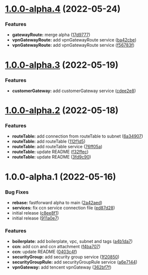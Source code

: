 # [1.0.0-alpha.4](https://github.com/cloudgraphdev/cloudgraph-provider-tencent/compare/1.0.0-alpha.3...1.0.0-alpha.4) (2022-05-24)


### Features

* **gatewayRoute:** merge alpha ([17d9777](https://github.com/cloudgraphdev/cloudgraph-provider-tencent/commit/17d9777c4a25f9b8ae6ea0799ee67e8a8281c8d7))
* **vpnGatewayRoute:** add vpnGatewayRoute service ([ba42cbe](https://github.com/cloudgraphdev/cloudgraph-provider-tencent/commit/ba42cbe2c892dd5ebfc826c899445f2c42aefc05))
* **vpnGatewayRoute:** add vpnGatewayRoute service ([f56783f](https://github.com/cloudgraphdev/cloudgraph-provider-tencent/commit/f56783f3f20b91bfe25af1dd959dd7ba4bccd0e6))

# [1.0.0-alpha.3](https://github.com/cloudgraphdev/cloudgraph-provider-tencent/compare/1.0.0-alpha.2...1.0.0-alpha.3) (2022-05-19)


### Features

* **customerGateway:** add customerGateway service ([cdee2e8](https://github.com/cloudgraphdev/cloudgraph-provider-tencent/commit/cdee2e85baa41ce5364051641345af0563e2601f))

# [1.0.0-alpha.2](https://github.com/cloudgraphdev/cloudgraph-provider-tencent/compare/1.0.0-alpha.1...1.0.0-alpha.2) (2022-05-18)


### Features

* **routeTable:** add connection from routeTable to subnet ([6a34907](https://github.com/cloudgraphdev/cloudgraph-provider-tencent/commit/6a3490754dc5da4aa3ebe68072b2f6fe5063130b))
* **routeTable:** add routeTable ([112f1d5](https://github.com/cloudgraphdev/cloudgraph-provider-tencent/commit/112f1d561208e122b36b51e842f2802cf1ee76be))
* **routeTable:** add routeTable service ([76ff05a](https://github.com/cloudgraphdev/cloudgraph-provider-tencent/commit/76ff05ac8cb7cad4ccdf68b5d74633248a350aa8))
* **routeTable:** update README ([f32ffec](https://github.com/cloudgraphdev/cloudgraph-provider-tencent/commit/f32ffecf3e67551826fae5025b3c2bf0e2a1feb4))
* **routeTable:** update README ([3fd9c90](https://github.com/cloudgraphdev/cloudgraph-provider-tencent/commit/3fd9c9080b6ee007ec598b86b108f301e34e41af))

# 1.0.0-alpha.1 (2022-05-16)


### Bug Fixes

* **rebase:** fastforward alpha to main ([2a42aed](https://github.com/cloudgraphdev/cloudgraph-provider-tencent/commit/2a42aedd5a0488d49406b56d6b2eccffbb750aba))
* **services:** fix ccn service connection file ([ed87d28](https://github.com/cloudgraphdev/cloudgraph-provider-tencent/commit/ed87d280abef5619cc76357fcef54f3efa8706b3))
* initial release ([c8ee8f1](https://github.com/cloudgraphdev/cloudgraph-provider-tencent/commit/c8ee8f1ae4efd7357aa40453aa2960d1c63791f9))
* initial release ([911a0e7](https://github.com/cloudgraphdev/cloudgraph-provider-tencent/commit/911a0e7c580cc5d838c4a9adbeb677440e07d8ba))


### Features

* **boilerplate:** add boilerplate, vpc, subnet and tags ([a4b1da7](https://github.com/cloudgraphdev/cloudgraph-provider-tencent/commit/a4b1da78373b39deb24b0c02605c2cce0cac72a6))
* **ccn:** add ccn and ccn attachment ([f4ba707](https://github.com/cloudgraphdev/cloudgraph-provider-tencent/commit/f4ba70780e0d133094e209c8995b80027bd98bcf))
* **ccn:** update README ([0403c4f](https://github.com/cloudgraphdev/cloudgraph-provider-tencent/commit/0403c4fca7ea97270c499b17434e3c05b148ce72))
* **securityGroup:** add security group service ([1f20850](https://github.com/cloudgraphdev/cloudgraph-provider-tencent/commit/1f20850176f0e9f3c48e3f0d8fe86ac533370e7d))
* **securityGroupRule:** add securityGroupRule service ([a6e7144](https://github.com/cloudgraphdev/cloudgraph-provider-tencent/commit/a6e714495bb6669d338aa42fae43603eccc2bde0))
* **vpnGateway:** add tencent vpnGateway ([362bf7f](https://github.com/cloudgraphdev/cloudgraph-provider-tencent/commit/362bf7f37f9a858edabc233f655e19a62a5a7ca5))
